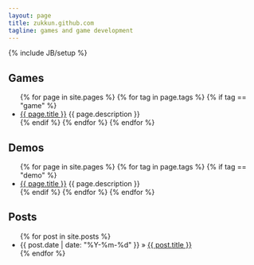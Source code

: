 ```yaml
---
layout: page
title: zukkun.github.com
tagline: games and game development
---
```

{% include JB/setup %}

## Games

<ul>
{% for page in site.pages %}
{% for tag in page.tags %}
{% if tag == "game" %}
  <li><a href="{{ BASE_PATH }}{{ page.url }}">{{ page.title }}</a> {{ page.description }}</li>
{% endif %}
{% endfor %}
{% endfor %}
</ul>

## Demos

<ul>
{% for page in site.pages %}
{% for tag in page.tags %}
{% if tag == "demo" %}
  <li><a href="{{ BASE_PATH }}{{ page.url }}">{{ page.title }}</a> {{ page.description }}</li>
{% endif %}
{% endfor %}
{% endfor %}
</ul>

## Posts

<ul class="posts">
  {% for post in site.posts %}
    <li><span>{{ post.date | date: "%Y-%m-%d" }}</span> &raquo; <a href="{{ BASE_PATH }}{{ post.url }}">{{ post.title }}</a></li>
  {% endfor %}
</ul>
